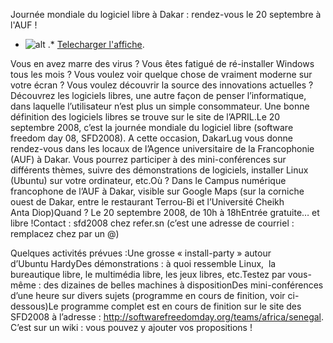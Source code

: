 
 Journée mondiale du logiciel libre à Dakar : rendez-vous le 20 septembre à l'AUF !
* ![alt](https://raw.github.com/Dakarlug/site-datas/master/datas/sfd2008-affiche-explications.png "") .*  [Telecharger l'affiche](https://raw.github.com/Dakarlug/site-datas/master/datas/pdf "").
    
      
Vous en avez marre des virus ? Vous êtes fatigué de ré-installer
Windows tous les mois ? Vous voulez voir quelque chose de vraiment
moderne sur votre écran ? Vous voulez découvrir la source des
innovations actuelles ? Découvrez les logiciels libres, une autre façon
de penser l’informatique, dans laquelle l’utilisateur n’est plus un
simple consommateur. Une bonne définition des logiciels libres se trouve sur le site de l’APRIL.Le 20 septembre 2008, c’est la journée mondiale du logiciel libre (software freedom day 08, SFD2008).
A cette occasion, DakarLug vous donne rendez-vous dans les locaux de
l’Agence universitaire de la Francophonie (AUF) à Dakar. Vous pourrez
participer à des mini-conférences sur différents thèmes, suivre des
démonstrations de logiciels, installer Linux (Ubuntu) sur votre
ordinateur, etc.Où ? Dans le Campus numérique francophone de l’AUF à Dakar, visible sur Google Maps (sur la corniche ouest de Dakar, entre le restaurant Terrou-Bi et l’Université Cheikh Anta Diop)Quand ? Le 20 septembre 2008, de 10h à 18hEntrée gratuite… et libre !Contact : sfd2008 chez refer.sn (c’est une adresse de courriel : remplacez chez par un @)


Quelques activités prévues :Une grosse « install-party » autour d’Ubuntu HardyDes démonstrations : à quoi ressemble Linux,  la bureautique libre, le multimédia libre, les jeux libres, etc.Testez par vous-même : des dizaines de belles machines à dispositionDes mini-conférences d’une heure sur divers sujets (programme en cours de finition, voir ci-dessous)Le programme complet est en cours de finition sur le site des SFD2008 à l’adresse : http://softwarefreedomday.org/teams/africa/senegal. C’est sur un wiki : vous pouvez y ajouter vos propositions !
    
    
    



    



    



    



    



    



 
    
     